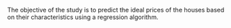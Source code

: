 The objective of the study is to predict the ideal prices of the houses based on their characteristics using a regression algorithm.
